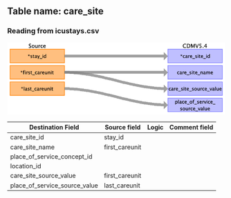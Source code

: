 ## Table name: care_site

### Reading from icustays.csv

![](md_files/image8.png)

| Destination Field | Source field | Logic | Comment field |
| --- | --- | --- | --- |
| care_site_id | stay_id |  |  |
| care_site_name | first_careunit |  |  |
| place_of_service_concept_id |  |  |  |
| location_id |  |  |  |
| care_site_source_value | first_careunit |  |  |
| place_of_service_source_value | last_careunit |  |  |

